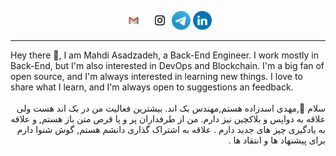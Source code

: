 
<p align='center'>
<a href="mailto:mahdi.asadzadeh.programing@gmail.com"><img height="30" src="img/Gmail.png"></a>&nbsp;&nbsp;
<a href="https://instagram.com/mahdi__asadzadeh"><img height="30" src="img/Instagram.png"></a>
<a href="https://t.me/mahdi_asadzadeh"><img height="30" src="img/Telegram.png"></a>
<a href="https://www.linkedin.com/in/mahdi-asadzadeh/"><img height="30" src="img/Linkedin.png"></a>
</p>

------------------------

<div dir='ltr'>
Hey there 👋,
I am Mahdi Asadzadeh, a Back-End Engineer. I work mostly in Back-End, but I'm also interested in DevOps and Blockchain. I'm a big fan of open source, and I'm always interested in learning new things. I love to share what I learn, and I'm always open to suggestions an feedback.
</div>

<br>

<div dir='rtl'>
سلام 👋,مهدی اسدزاده هستم,مهندس بک اند. بیشترین فعالیت من در بک اند هست ولی علاقه به دواپس و بلاکچین  نیز دارم. من از طرفداران پر و پا قرص متن باز هستم,  و علاقه به یادگیری چیز های جدید دارم . علاقه به اشتراک گذاری دانشم هستم, گوش شنوا دارم برای پیشنهاد ها و انتقاد ها .
</div>



